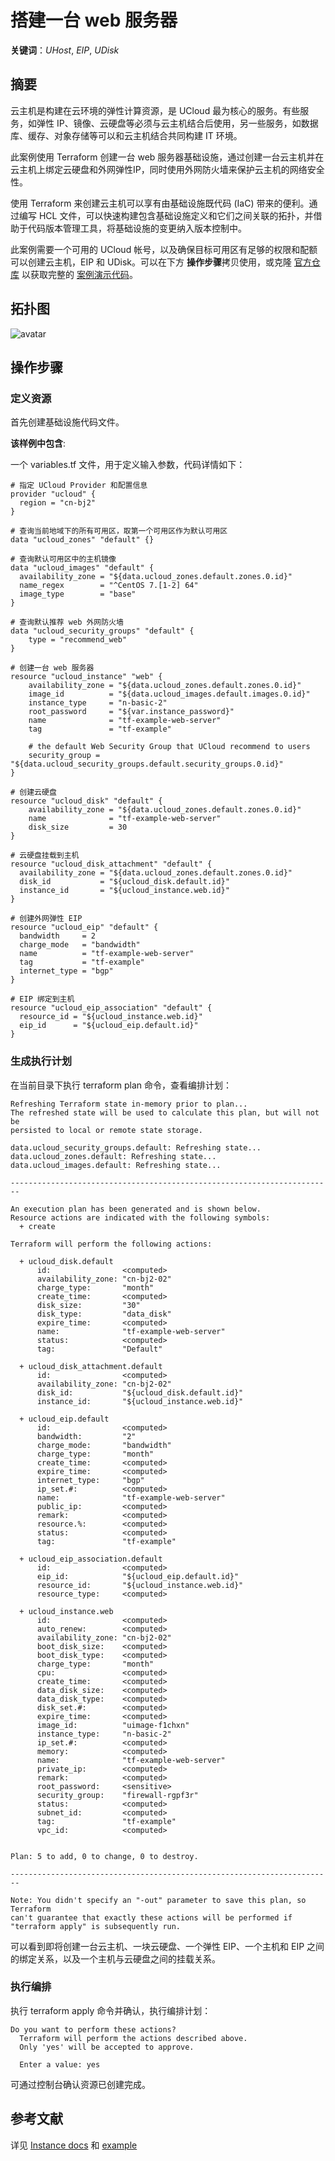 

# 搭建一台 web 服务器

**关键词**：*UHost*, *EIP*, *UDisk*

## 摘要

云主机是构建在云环境的弹性计算资源，是 UCloud 最为核心的服务。有些服务，如弹性 IP、镜像、云硬盘等必须与云主机结合后使用，另一些服务，如数据库、缓存、对象存储等可以和云主机结合共同构建 IT 环境。

此案例使用 Terraform 创建一台 web 服务器基础设施，通过创建一台云主机并在云主机上绑定云硬盘和外网弹性IP，同时使用外网防火墙来保护云主机的网络安全性。

使用 Terraform 来创建云主机可以享有由基础设施既代码 (IaC) 带来的便利。通过编写 HCL 文件，可以快速构建包含基础设施定义和它们之间关联的拓扑，并借助于代码版本管理工具，将基础设施的变更纳入版本控制中。

此案例需要一个可用的 UCloud 帐号，以及确保目标可用区有足够的权限和配额可以创建云主机，EIP 和 UDisk。可以在下方 **操作步骤**拷贝使用，或克隆 [官方仓库](https://github.com/terraform-providers/terraform-provider-ucloud) 以获取完整的 [案例演示代码](https://github.com/terraform-providers/terraform-provider-ucloud/tree/master/examples/web-server)。

## 拓扑图

![avatar](../images/solutions/web_server.png)

## 操作步骤

### 定义资源

首先创建基础设施代码文件。

**该样例中包含**:

一个  variables.tf  文件，用于定义输入参数，代码详情如下：

```lang-hcl
# 指定 UCloud Provider 和配置信息
provider "ucloud" {
  region = "cn-bj2"
}

# 查询当前地域下的所有可用区，取第一个可用区作为默认可用区
data "ucloud_zones" "default" {}

# 查询默认可用区中的主机镜像
data "ucloud_images" "default" {
  availability_zone = "${data.ucloud_zones.default.zones.0.id}"
  name_regex        = "^CentOS 7.[1-2] 64"
  image_type        = "base"
}

# 查询默认推荐 web 外网防火墙
data "ucloud_security_groups" "default" {
    type = "recommend_web"
}

# 创建一台 web 服务器
resource "ucloud_instance" "web" {
    availability_zone = "${data.ucloud_zones.default.zones.0.id}"
    image_id          = "${data.ucloud_images.default.images.0.id}"
    instance_type     = "n-basic-2"
    root_password     = "${var.instance_password}"
    name              = "tf-example-web-server"
    tag               = "tf-example"

    # the default Web Security Group that UCloud recommend to users
    security_group = "${data.ucloud_security_groups.default.security_groups.0.id}"
}

# 创建云硬盘
resource "ucloud_disk" "default" {
    availability_zone = "${data.ucloud_zones.default.zones.0.id}"
    name              = "tf-example-web-server"
    disk_size         = 30
}

# 云硬盘挂载到主机
resource "ucloud_disk_attachment" "default" {
  availability_zone = "${data.ucloud_zones.default.zones.0.id}"
  disk_id           = "${ucloud_disk.default.id}"
  instance_id       = "${ucloud_instance.web.id}"
}

# 创建外网弹性 EIP
resource "ucloud_eip" "default" {
  bandwidth     = 2
  charge_mode   = "bandwidth"
  name          = "tf-example-web-server"
  tag           = "tf-example"
  internet_type = "bgp"
}

# EIP 绑定到主机
resource "ucloud_eip_association" "default" {
  resource_id = "${ucloud_instance.web.id}"
  eip_id      = "${ucloud_eip.default.id}"
}
```

### 生成执行计划

在当前目录下执行  terraform plan  命令，查看编排计划：

```
Refreshing Terraform state in-memory prior to plan...
The refreshed state will be used to calculate this plan, but will not be
persisted to local or remote state storage.

data.ucloud_security_groups.default: Refreshing state...
data.ucloud_zones.default: Refreshing state...
data.ucloud_images.default: Refreshing state...

------------------------------------------------------------------------

An execution plan has been generated and is shown below.
Resource actions are indicated with the following symbols:
  + create

Terraform will perform the following actions:

  + ucloud_disk.default
      id:                <computed>
      availability_zone: "cn-bj2-02"
      charge_type:       "month"
      create_time:       <computed>
      disk_size:         "30"
      disk_type:         "data_disk"
      expire_time:       <computed>
      name:              "tf-example-web-server"
      status:            <computed>
      tag:               "Default"

  + ucloud_disk_attachment.default
      id:                <computed>
      availability_zone: "cn-bj2-02"
      disk_id:           "${ucloud_disk.default.id}"
      instance_id:       "${ucloud_instance.web.id}"

  + ucloud_eip.default
      id:                <computed>
      bandwidth:         "2"
      charge_mode:       "bandwidth"
      charge_type:       "month"
      create_time:       <computed>
      expire_time:       <computed>
      internet_type:     "bgp"
      ip_set.#:          <computed>
      name:              "tf-example-web-server"
      public_ip:         <computed>
      remark:            <computed>
      resource.%:        <computed>
      status:            <computed>
      tag:               "tf-example"

  + ucloud_eip_association.default
      id:                <computed>
      eip_id:            "${ucloud_eip.default.id}"
      resource_id:       "${ucloud_instance.web.id}"
      resource_type:     <computed>

  + ucloud_instance.web
      id:                <computed>
      auto_renew:        <computed>
      availability_zone: "cn-bj2-02"
      boot_disk_size:    <computed>
      boot_disk_type:    <computed>
      charge_type:       "month"
      cpu:               <computed>
      create_time:       <computed>
      data_disk_size:    <computed>
      data_disk_type:    <computed>
      disk_set.#:        <computed>
      expire_time:       <computed>
      image_id:          "uimage-f1chxn"
      instance_type:     "n-basic-2"
      ip_set.#:          <computed>
      memory:            <computed>
      name:              "tf-example-web-server"
      private_ip:        <computed>
      remark:            <computed>
      root_password:     <sensitive>
      security_group:    "firewall-rgpf3r"
      status:            <computed>
      subnet_id:         <computed>
      tag:               "tf-example"
      vpc_id:            <computed>


Plan: 5 to add, 0 to change, 0 to destroy.

------------------------------------------------------------------------

Note: You didn't specify an "-out" parameter to save this plan, so Terraform
can't guarantee that exactly these actions will be performed if
"terraform apply" is subsequently run.
```

可以看到即将创建一台云主机、一块云硬盘、一个弹性 EIP、一个主机和 EIP 之间的绑定关系，以及一个主机与云硬盘之间的挂载关系。

### 执行编排

执行  terraform apply  命令并确认，执行编排计划：

```
Do you want to perform these actions?
  Terraform will perform the actions described above.
  Only 'yes' will be accepted to approve.

  Enter a value: yes
```

可通过控制台确认资源已创建完成。


## 参考文献

详见 [Instance docs](https://www.terraform.io/docs/providers/ucloud/r/instance.html) 和 [example](https://github.com/terraform-providers/terraform-provider-ucloud/tree/master/examples/web-server)
